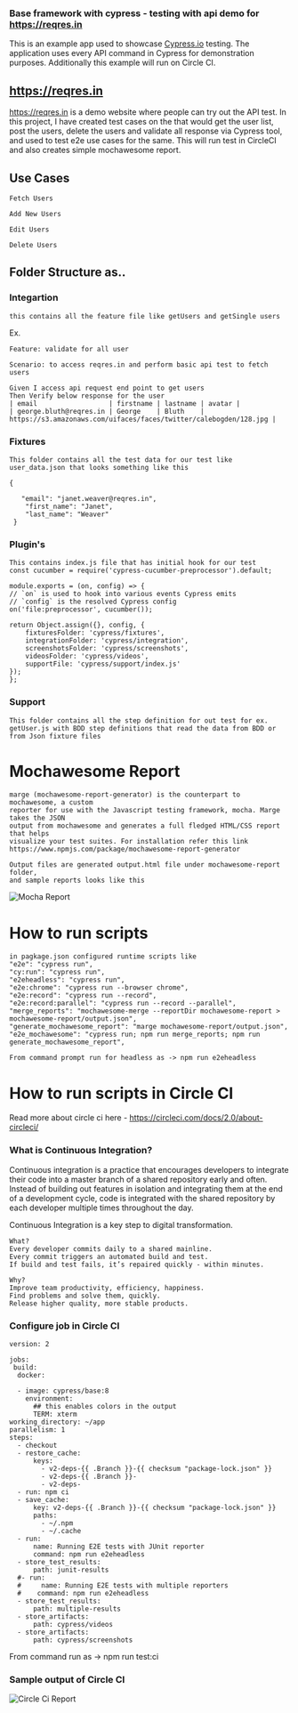 
### Base framework with cypress - testing with api demo for https://reqres.in

This is an example app used to showcase [Cypress.io](https://www.cypress.io/) testing. The application uses every API command in Cypress for demonstration purposes. Additionally this example will run on Circle CI.

## https://reqres.in
https://reqres.in is a demo website where people can try out the API test. In this project, I have created test cases on the that would get the user list, post the users, delete the users and validate all response via Cypress tool, and used to test e2e use cases for the same. This will run test in CircleCI and also creates simple mochawesome report. 

## Use Cases
	Fetch Users

	Add New Users

	Edit Users    

	Delete Users

## Folder Structure as..
### Integartion 
    this contains all the feature file like getUsers and getSingle users 

Ex.

	Feature: validate for all user
	
    Scenario: to access reqres.in and perform basic api test to fetch users
	
    Given I access api request end point to get users 
	Then Verify below response for the user
    | email                  | firstname | lastname | avatar |
    | george.bluth@reqres.in | George    | Bluth    | 	https://s3.amazonaws.com/uifaces/faces/twitter/calebogden/128.jpg |

### Fixtures
	This folder contains all the test data for our test like user_data.json that looks something like this 
    
    {

       "email": "janet.weaver@reqres.in",
        "first_name": "Janet",
        "last_name": "Weaver"
     }
     
 
 ### Plugin's
 
 	This contains index.js file that has initial hook for our test 
    const cucumber = require('cypress-cucumber-preprocessor').default;

	module.exports = (on, config) => {
	// `on` is used to hook into various events Cypress emits
	// `config` is the resolved Cypress config
	on('file:preprocessor', cucumber());
 
	return Object.assign({}, config, {
		fixturesFolder: 'cypress/fixtures',
		integrationFolder: 'cypress/integration',
		screenshotsFolder: 'cypress/screenshots',
		videosFolder: 'cypress/videos',
		supportFile: 'cypress/support/index.js'
	});
	};


### Support

	This folder contains all the step definition for out test for ex. getUser.js with BDD step definitions that read the data from BDD or from Json fixture files
    
# Mochawesome Report

	marge (mochawesome-report-generator) is the counterpart to mochawesome, a custom 		
    reporter for use with the Javascript testing framework, mocha. Marge takes the JSON 	
    output from mochawesome and generates a full fledged HTML/CSS report that helps 		
    visualize your test suites. For installation refer this link https://www.npmjs.com/package/mochawesome-report-generator
    
    Output files are generated output.html file under mochawesome-report folder, 
    and sample reports looks like this
    
![Mocha Report](/images/mochareport.png)
 
 
# How to run scripts

	in pagkage.json configured runtime scripts like
    "e2e": "cypress run",
    "cy:run": "cypress run",
    "e2eheadless": "cypress run",
    "e2e:chrome": "cypress run --browser chrome",
    "e2e:record": "cypress run --record",
    "e2e:record:parallel": "cypress run --record --parallel",
    "merge_reports": "mochawesome-merge --reportDir mochawesome-report > mochawesome-report/output.json",
    "generate_mochawesome_report": "marge mochawesome-report/output.json",
    "e2e_mochawesome": "cypress run; npm run merge_reports; npm run generate_mochawesome_report",
    
    From command prompt run for headless as -> npm run e2eheadless
    

 # How to run scripts in Circle CI
 
 
 Read more about circle ci here - https://circleci.com/docs/2.0/about-circleci/
 
 ### What is Continuous Integration?

Continuous integration is a practice that encourages developers to integrate their 	code into a master branch of a shared repository early and often. Instead of building out features in isolation and integrating them at the end of a development cycle, code is integrated with the shared repository by each developer multiple times throughout the day.

Continuous Integration is a key step to digital transformation.

	What? 
	Every developer commits daily to a shared mainline.
	Every commit triggers an automated build and test.
	If build and test fails, it’s repaired quickly - within minutes.

	Why? 
	Improve team productivity, efficiency, happiness.
    Find problems and solve them, quickly. 
    Release higher quality, more stable products.



### Configure job in Circle CI

	version: 2

	jobs:
 	 build:
  	  docker:

      - image: cypress/base:8
        environment:
          ## this enables colors in the output
          TERM: xterm
    working_directory: ~/app
    parallelism: 1
    steps:
      - checkout
      - restore_cache:
          keys:
            - v2-deps-{{ .Branch }}-{{ checksum "package-lock.json" }}
            - v2-deps-{{ .Branch }}-
            - v2-deps-
      - run: npm ci
      - save_cache:
          key: v2-deps-{{ .Branch }}-{{ checksum "package-lock.json" }}
          paths:
            - ~/.npm
            - ~/.cache
      - run:
          name: Running E2E tests with JUnit reporter
          command: npm run e2eheadless
      - store_test_results:
          path: junit-results
      #- run:
      #     name: Running E2E tests with multiple reporters
      #    command: npm run e2eheadless
      - store_test_results:
          path: multiple-results
      - store_artifacts:
          path: cypress/videos
      - store_artifacts:
          path: cypress/screenshots
   
  
  From command run as -> npm run test:ci
  
  ### Sample output of Circle CI

![Circle Ci Report](/images/CircleCI.png)


